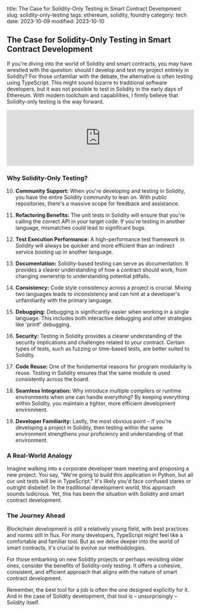 title: The Case for Solidity-Only Testing in Smart Contract Development
slug: solidity-only-testing
tags: ethereum, solidity, foundry
category: tech
date: 2023-10-09
modified: 2023-10-10

## The Case for Solidity-Only Testing in Smart Contract Development

If you're diving into the world of Solidity and smart contracts, you may have wrestled with the question: should I develop and test my project entirely in Solidity? For those unfamiliar with the debate, the alternative is often testing using TypeScript. This might sound bizarre to traditional software developers, but it was not possible to test in Solidity in the early days of Ethereum.  With modern toolchain and capabilities, I firmly believe that Solidity-only testing is the way forward.

<iframe width="100%" src="https://www.youtube.com/embed/Kb79-Ac3Ppc?si=Y6ZQHGQ6oSQfl08a" title="YouTube video player" frameborder="0" allow="accelerometer; autoplay; clipboard-write; encrypted-media; gyroscope; picture-in-picture; web-share" allowfullscreen></iframe>

### Why Solidity-Only Testing?

10. **Community Support:** When you're developing and testing in Solidity, you have the entire Solidity community to lean on. With public repositories, there's a massive scope for feedback and assistance.

9. **Refactoring Benefits:** The unit tests in Solidity will ensure that you're calling the correct API in your target code. If you're testing in another language, mismatches could lead to significant bugs.

8. **Test Execution Performance:** A high-performance test framework in Solidity will always be quicker and more efficient than an indirect service booting up in another language.

7. **Documentation:** Solidity-based testing can serve as documentation. It provides a clearer understanding of how a contract should work, from changing ownership to understanding potential pitfalls.

6. **Consistency:** Code style consistency across a project is crucial. Mixing two languages leads to inconsistency and can hint at a developer's unfamiliarity with the primary language.

5. **Debugging:** Debugging is significantly easier when working in a single language. This includes both interactive debugging and other strategies like 'printf' debugging.

4. **Security:** Testing in Solidity provides a clearer understanding of the security implications and challenges related to your contract. Certain types of tests, such as fuzzing or time-based tests, are better suited to Solidity.

3. **Code Reuse:** One of the fundamental reasons for program modularity is reuse. Testing in Solidity ensures that the same module is used consistently across the board.

2. **Seamless Integration:** Why introduce multiple compilers or runtime environments when one can handle everything? By keeping everything within Solidity, you maintain a tighter, more efficient development environment.

1. **Developer Familiarity:** Lastly, the most obvious point – if you're developing a project in Solidity, then testing within the same environment strengthens your proficiency and understanding of that environment.

### A Real-World Analogy

Imagine walking into a corporate developer team meeting and proposing a new project. You say, "We're going to build this application in Python, but all our unit tests will be in TypeScript." It's likely you'd face confused stares or outright disbelief. In the traditional development world, this approach sounds ludicrous. Yet, this has been the situation with Solidity and smart contract development.

### The Journey Ahead

Blockchain development is still a relatively young field, with best practices and norms still in flux. For many developers, TypeScript might feel like a comfortable and familiar tool. But as we delve deeper into the world of smart contracts, it's crucial to evolve our methodologies.

For those embarking on new Solidity projects or perhaps revisiting older ones, consider the benefits of Solidity-only testing. It offers a cohesive, consistent, and efficient approach that aligns with the nature of smart contract development.

Remember, the best tool for a job is often the one designed explicitly for it. And in the case of Solidity development, that tool is – unsurprisingly – Solidity itself.
